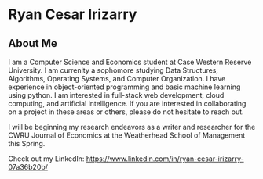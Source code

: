 # Ryan Cesar Irizarry
## About Me

I am a Computer Science and Economics student at Case Western Reserve University. I am currenlty a sophomore studying Data Structures, Algorithms, Operating Systems, and Computer Organization. I have experience in object-oriented programming and basic machine learning using python. I am interested in full-stack web development, cloud computing, and artificial intelligence. If you are interested in collaborating on a project in these areas or others, please do not hesitate to reach out.

I will be beginning my research endeavors as a writer and researcher for the CWRU Journal of Economics at the Weatherhead School of Management this Spring. 

Check out my LinkedIn: https://www.linkedin.com/in/ryan-cesar-irizarry-07a36b20b/
<!--
**RyanCesar1/RyanCesar1** is a ✨ _special_ ✨ repository because its `README.md` (this file) appears on your GitHub profile.

Here are some ideas to get you started:

- 🔭 I’m currently working on ...
- 🌱 I’m currently learning ...
- 👯 I’m looking to collaborate on ...
- 🤔 I’m looking for help with ...
- 💬 Ask me about ...
- 📫 How to reach me: ...
- 😄 Pronouns: ...
- ⚡ Fun fact: ...
-->
